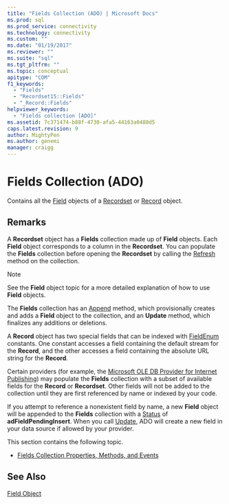 ```yaml
---
title: "Fields Collection (ADO) | Microsoft Docs"
ms.prod: sql
ms.prod_service: connectivity
ms.technology: connectivity
ms.custom: ""
ms.date: "01/19/2017"
ms.reviewer: ""
ms.suite: "sql"
ms.tgt_pltfrm: ""
ms.topic: conceptual
apitype: "COM"
f1_keywords: 
  - "Fields"
  - "Recordset15::Fields"
  - "_Record::Fields"
helpviewer_keywords: 
  - "Fields collection [ADO]"
ms.assetid: 7c371474-b88f-4730-afa5-44163a0488d5
caps.latest.revision: 9
author: MightyPen
ms.author: genemi
manager: craigg
---
```

# Fields Collection (ADO)
Contains all the [Field](../../../ado/reference/ado-api/field-object.md) objects of a [Recordset](../../../ado/reference/ado-api/recordset-object-ado.md) or [Record](../../../ado/reference/ado-api/record-object-ado.md) object.  
  
## Remarks  
 A **Recordset** object has a **Fields** collection made up of **Field** objects. Each **Field** object corresponds to a column in the **Recordset**. You can populate the **Fields** collection before opening the **Recordset** by calling the [Refresh](../../../ado/reference/ado-api/refresh-method-ado.md) method on the collection.  
  
> [!NOTE]
>  See the **Field** object topic for a more detailed explanation of how to use **Field** objects.  
  
 The **Fields** collection has an [Append](../../../ado/reference/ado-api/append-method-ado.md) method, which provisionally creates and adds a **Field** object to the collection, and an **Update** method, which finalizes any additions or deletions.  
  
 A **Record** object has two special fields that can be indexed with [FieldEnum](../../../ado/reference/ado-api/fieldenum.md) constants. One constant accesses a field containing the default stream for the **Record**, and the other accesses a field containing the absolute URL string for the **Record**.  
  
 Certain providers (for example, the [Microsoft OLE DB Provider for Internet Publishing](../../../ado/guide/appendixes/microsoft-ole-db-provider-for-internet-publishing.md)) may populate the **Fields** collection with a subset of available fields for the **Record** or **Recordset**. Other fields will not be added to the collection until they are first referenced by name or indexed by your code.  
  
 If you attempt to reference a nonexistent field by name, a new **Field** object will be appended to the **Fields** collection with a [Status](../../../ado/reference/ado-api/status-property-ado-field.md) of **adFieldPendingInsert**. When you call [Update](../../../ado/reference/ado-api/update-method.md), ADO will create a new field in your data source if allowed by your provider.  
  
 This section contains the following topic.  
  
-   [Fields Collection Properties, Methods, and Events](../../../ado/reference/ado-api/fields-collection-properties-methods-and-events.md)  
  
## See Also  
 [Field Object](../../../ado/reference/ado-api/field-object.md)
